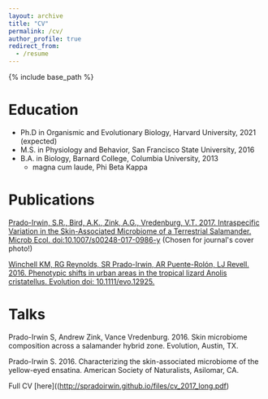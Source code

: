 ```yaml
---
layout: archive
title: "CV"
permalink: /cv/
author_profile: true
redirect_from:
  - /resume
---
```


{% include base_path %}

Education
======
* Ph.D in Organismic and Evolutionary Biology, Harvard University, 2021 (expected)
* M.S. in Physiology and Behavior, San Francisco State University, 2016
* B.A. in Biology, Barnard College, Columbia University, 2013
  * magna cum laude, Phi Beta Kappa


Publications
======
<a href="https://link.springer.com/article/10.1007/s00248-017-0986-y?wt_mc=Internal.Event.1.SEM.ArticleAuthorOnlineFirst">Prado-Irwin, S.R., Bird, A.K., Zink, A.G., Vredenburg, V.T. 2017. Intraspecific Variation in the Skin-Associated Microbiome of a Terrestrial Salamander. Microb Ecol. doi:10.1007/s00248-017-0986-y</a>
(Chosen for journal's cover photo!)

<a href="http://onlinelibrary.wiley.com/doi/10.1111/evo.12925/full">Winchell KM, RG Reynolds, SR Prado-Irwin, AR Puente-Rolón, LJ Revell. 2016. Phenotypic shifts in urban areas in the tropical lizard Anolis cristatellus. Evolution  doi: 10.1111/evo.12925.</a>
  
Talks
======
Prado-Irwin S, Andrew Zink, Vance Vredenburg. 2016. Skin microbiome composition across a salamander hybrid zone. Evolution, Austin, TX.

Prado-Irwin S. 2016. Characterizing the skin-associated microbiome of the yellow-eyed ensatina. American Society of Naturalists, Asilomar, CA.

Full CV [here]((http://spradoirwin.github.io/files/cv_2017_long.pdf)
